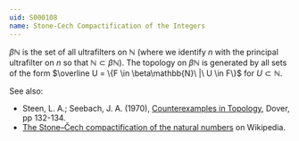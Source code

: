 ```yaml
---
uid: S000108
name: Stone-Cech Compactification of the Integers
---
```

$\beta \mathbb{N}$ is the set of all ultrafilters on $\mathbb{N}$ (where we identify $n$ with the principal ultrafilter on $n$ so that $\mathbb{N} \subset \beta\mathbb{N}$). The topology on $\beta\mathbb{N}$ is generated by all sets of the form $\overline U = \{F \in \beta\mathbb{N}\ |\ U \in F\}$ for $U \subset \mathbb{N}$.

See also:

* Steen, L. A.; Seebach, J. A. (1970), [Counterexamples in Topology](http://books.google.com/books/about/Counterexamples_in_Topology.html?id=DkEuGkOtSrUC), Dover, pp 132-134.
* [The Stone–Čech compactification of the natural numbers](http://en.wikipedia.org/wiki/Stone%E2%80%93%C4%8Cech_compactification#The_Stone.E2.80.93.C4.8Cech_compactification_of_the_natural_numbers) on Wikipedia.


